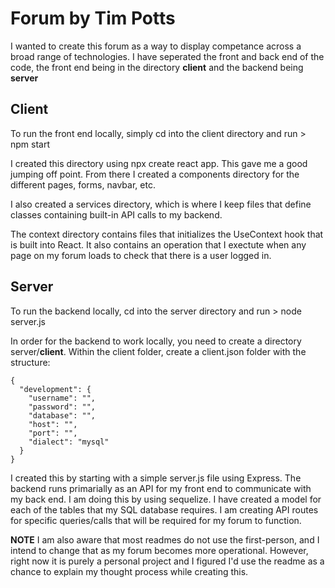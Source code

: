 # Forum by Tim Potts

I wanted to create this forum as a way to display competance across a broad range of technologies. I have seperated the front and back end of the code, the front end being in the directory **client** and the backend being **server**

## Client

To run the front end locally, simply cd into the client directory and run > npm start

I created this directory using npx create react app. This gave me a good jumping off point. From there I created a components directory for the different pages, forms, navbar, etc.

I also created a services directory, which is where I keep files that define classes containing built-in API calls to my backend.

The context directory contains files that initializes the UseContext hook that is built into React. It also contains an operation that I exectute when any page on my forum loads to check that there is a user logged in.

## Server

To run the backend locally, cd into the server directory and run > node server.js

In order for the backend to work locally, you need to create a directory server/**client**. Within the client folder, create a client.json folder with the structure:
```
{
  "development": {
    "username": "",
    "password": "",
    "database": "",
    "host": "",
    "port": "",
    "dialect": "mysql"
  }
}
```

I created this by starting with a simple server.js file using Express. The backend runs primarially as an API for my front end to communicate with my back end. I am doing this by using sequelize. I have created a model for each of the tables that my SQL database requires. I am creating API routes for specific queries/calls that will be required for my forum to function.

**NOTE** I am also aware that most readmes do not use the first-person, and I intend to change that as my forum becomes more operational. However, right now it is purely a personal project and I figured I'd use the readme as a chance to explain my thought process while creating this.
